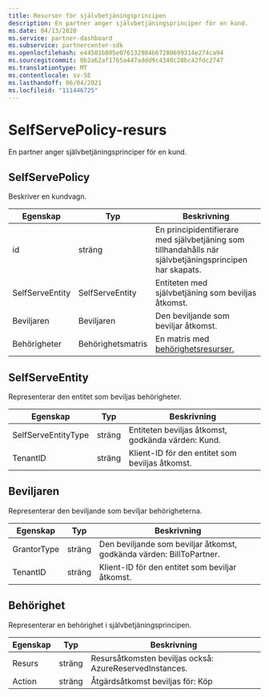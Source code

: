 ```yaml
---
title: Resurser för självbetjäningsprincipen
description: En partner anger självbetjäningsprinciper för en kund.
ms.date: 04/13/2020
ms.service: partner-dashboard
ms.subservice: partnercenter-sdk
ms.openlocfilehash: e44581b805e076132984b67280699314e274ca94
ms.sourcegitcommit: 0b2a62af1765a447addd9c4340c28bc42fdc2747
ms.translationtype: MT
ms.contentlocale: sv-SE
ms.lasthandoff: 06/04/2021
ms.locfileid: "111446725"
---
```

# <a name="selfservepolicy-resource"></a>SelfServePolicy-resurs

En partner anger självbetjäningsprinciper för en kund.

## <a name="selfservepolicy"></a>SelfServePolicy

Beskriver en kundvagn.

| Egenskap              | Typ             | Beskrivning                                                                                            |
|-----------------------|------------------|--------------------------------------------------------------------------------------------------------|
| id                    | sträng           | En principidentifierare med självbetjäning som tillhandahålls när självbetjäningsprincipen har skapats.     |
| SelfServeEntity       | SelfServeEntity  | Entiteten med självbetjäning som beviljas åtkomst.                                                     |
| Beviljaren               | Beviljaren          | Den beviljande som beviljar åtkomst.                                                                    |
| Behörigheter           | Behörighetsmatris| En matris med [behörighetsresurser.](#permission)                                                                     |

## <a name="selfserveentity"></a>SelfServeEntity

Representerar den entitet som beviljas behörigheter.

| Egenskap             | Typ|Beskrivning|
|----------------------|----------------------------------|--------------------------------------------------------------------------------------------|
| SelfServeEntityType  | sträng                           | Entiteten beviljas åtkomst, godkända värden: Kund.                                 |
| TenantID             | sträng                           | Klient-ID för den entitet som beviljas åtkomst.                                   |

## <a name="grantor"></a>Beviljaren

Representerar den beviljande som beviljar behörigheterna.

| Egenskap             | Typ|Beskrivning|
|----------------------|----------------------------------|--------------------------------------------------------------------------------------------|
| GrantorType          | sträng                           | Den beviljande som beviljar åtkomst, godkända värden: BillToPartner.                               |
| TenantID             | sträng                           | Klient-ID för den entitet som beviljar åtkomst.                                       |


## <a name="permission"></a>Behörighet

Representerar en behörighet i självbetjäningsprincipen.

| Egenskap             | Typ|Beskrivning|
|----------------------|----------------------------------|--------------------------------------------------------------------------------------------|
| Resurs             | sträng                           | Resursåtkomsten beviljas också: AzureReservedInstances.                          |
| Action               | sträng                           | Åtgärdsåtkomst beviljas för: Köp                                           |
